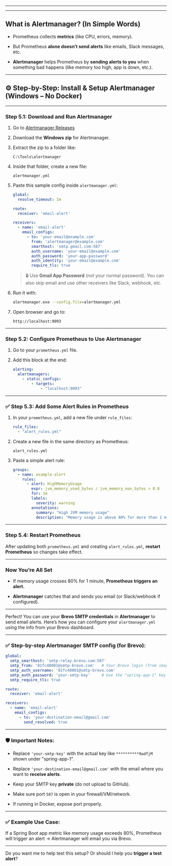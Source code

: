 
---



---

##  **What is Alertmanager? (In Simple Words)**

- Prometheus collects **metrics** (like CPU, errors, memory).
    
- But Prometheus **alone doesn’t send alerts** like emails, Slack messages, etc.
    
- **Alertmanager** helps Prometheus by **sending alerts to you** when something bad happens (like memory too high, app is down, etc.).
    

---

## ⚙️ Step-by-Step: Install & Setup Alertmanager (Windows – No Docker)

---

###  **Step 5.1: Download and Run Alertmanager**

1. Go to [Alertmanager Releases](https://prometheus.io/download/#alertmanager)
    
2. Download the **Windows zip** for Alertmanager.
    
3. Extract the zip to a folder like:
    
    ```
    C:\Tools\alertmanager
    ```
    
4. Inside that folder, create a new file:
    
    ```
    alertmanager.yml
    ```
    
5. Paste this sample config inside `alertmanager.yml`:
    
    ```yaml
    global:
      resolve_timeout: 1m
    
    route:
      receiver: 'email-alert'
    
    receivers:
      - name: 'email-alert'
        email_configs:
          - to: 'your-email@example.com'
            from: 'alertmanager@example.com'
            smarthost: 'smtp.gmail.com:587'
            auth_username: 'your-email@example.com'
            auth_password: 'your-app-password'
            auth_identity: 'your-email@example.com'
            require_tls: true
    ```
    
    > 🔒 Use **Gmail App Password** (not your normal password). You can also skip email and use other receivers like Slack, webhook, etc.
    
6. Run it with:
    
    ```bash
    alertmanager.exe --config.file=alertmanager.yml
    ```
    
7. Open browser and go to:
    
    ```
    http://localhost:9093
    ```
    

---

###  **Step 5.2: Configure Prometheus to Use Alertmanager**

1. Go to your `prometheus.yml` file.
    
2. Add this block at the end:
    
    ```yaml
    alerting:
      alertmanagers:
        - static_configs:
            - targets:
                - "localhost:9093"
    ```
    

---

### ✅ **Step 5.3: Add Some Alert Rules in Prometheus**

1. In your `prometheus.yml`, add a new file under `rule_files`:
    
    ```yaml
    rule_files:
      - "alert_rules.yml"
    ```
    
2. Create a new file in the same directory as Prometheus:
    
    ```
    alert_rules.yml
    ```
    
3. Paste a simple alert rule:
    
    ```yaml
    groups:
      - name: example-alert
        rules:
          - alert: HighMemoryUsage
            expr: jvm_memory_used_bytes / jvm_memory_max_bytes > 0.8
            for: 1m
            labels:
              severity: warning
            annotations:
              summary: "High JVM memory usage"
              description: "Memory usage is above 80% for more than 1 minute."
    ```
    

---

### **Step 5.4: Restart Prometheus**

After updating both `prometheus.yml` and creating `alert_rules.yml`, **restart Prometheus** so changes take effect.

---

### Now You’re All Set

- If memory usage crosses 80% for 1 minute, **Prometheus triggers an alert.**
    
- **Alertmanager** catches that and sends you email (or Slack/webhook if configured).
    

---
Perfect! You can use your **Brevo SMTP credentials** in **Alertmanager** to send email alerts. Here’s how you can configure your `alertmanager.yml` using the info from your Brevo dashboard.

---

### ✅ Step-by-step Alertmanager SMTP config (for Brevo):

```yaml
global:
  smtp_smarthost: 'smtp-relay.brevo.com:587'
  smtp_from: '81fc48001@smtp-brevo.com'   # Your Brevo login (from image)
  smtp_auth_username: '81fc48001@smtp-brevo.com'
  smtp_auth_password: 'your-smtp-key'     # Use the "spring-app-1" key here
  smtp_require_tls: true

route:
  receiver: 'email-alert'

receivers:
  - name: 'email-alert'
    email_configs:
      - to: 'your-destination-email@gmail.com'
        send_resolved: true
```

---

### 🛡️ Important Notes:

- Replace `'your-smtp-key'` with the actual key like `**********9adfjM` shown under "spring-app-1".
    
- Replace `'your-destination-email@gmail.com'` with the email where you want to **receive alerts**.
    
- Keep your SMTP key **private** (do not upload to GitHub).
    
- Make sure port `587` is open in your firewall/VM/network.
    
- If running in Docker, expose port properly.
    

---

### ✅ Example Use Case:

If a Spring Boot app metric like memory usage exceeds 80%, Prometheus will trigger an alert → Alertmanager will email you via Brevo.

---

Do you want me to help test this setup? Or should I help you **trigger a test alert**?